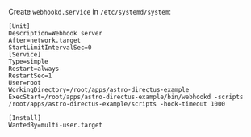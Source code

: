 Create `webhookd.service` in `/etc/systemd/system`:

```text
[Unit]
Description=Webhook server
After=network.target
StartLimitIntervalSec=0
[Service]
Type=simple
Restart=always
RestartSec=1
User=root
WorkingDirectory=/root/apps/astro-directus-example
ExecStart=/root/apps/astro-directus-example/bin/webhookd -scripts /root/apps/astro-directus-example/scripts -hook-timeout 1000

[Install]
WantedBy=multi-user.target
```
